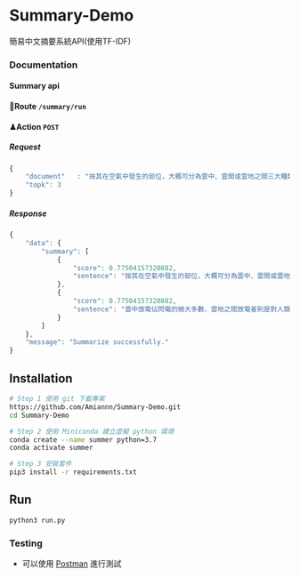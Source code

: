 # Summary-Demo
簡易中文摘要系統API(使用TF-IDF)

### Documentation
#### Summary api
#### 🔗Route ```/summary/run```
#### ♟Action ```POST```
##### Request
```javascript
{
    "document"   : "按其在空氣中發生的部位，大概可分為雲中、雲間或雲地之間三大種類放電。雲中放電佔閃電的絕大多數，雲地之間放電者則是對人類的生產和生活產生影響的主要形式。",
    "topk": 3
}
```
##### Response
```javascript
{
    "data": {
        "summary": [
            {
                "score": 0.77504157320882,
                "sentence": "按其在空氣中發生的部位，大概可分為雲中、雲間或雲地之間三大種類放電。"
            },
            {
                "score": 0.77504157320882,
                "sentence": "雲中放電佔閃電的絕大多數，雲地之間放電者則是對人類的生產和生活產生影響的主要形式。"
            }
        ]
    },
    "message": "Summarize successfully."
}
```
## Installation
```bash
# Step 1 使用 git 下載專案
https://github.com/Amiannn/Summary-Demo.git
cd Summary-Demo

# Step 2 使用 Miniconda 建立虛擬 python 環境
conda create --name summer python=3.7
conda activate summer

# Step 3 安裝套件
pip3 install -r requirements.txt
```

## Run
```bash
python3 run.py
```

### Testing
- 可以使用 [Postman](https://www.postman.com/) 進行測試
